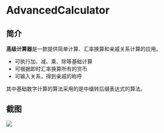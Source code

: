 # AdvancedCalculator

## 简介
**高级计算器**是一款提供简单计算、汇率换算和亲戚关系计算的应用。

* 可执行加、减、乘、除等基础计算
* 可根据即时汇率换算所有的货币
* 可输入关系，得到亲戚的称呼
  
 
其中基础数字计算的算法采用的是中缀转后缀表达式的算法。

## 截图
![](https://raw.githubusercontent.com/HurleyJames/ImageHosting/master/IMG_3564.JPG)
